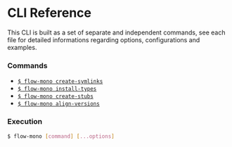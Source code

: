 # CLI Reference

This CLI is built as a set of separate and independent commands, see each file for detailed informations regarding options, configurations and examples.

### Commands

* [`$ flow-mono create-symlinks`](create-symlinks.md)
* [`$ flow-mono install-types`](install-types.md)
* [`$ flow-mono create-stubs`](create-stubs.md)
* [`$ flow-mono align-versions`](align-versions.md)

### Execution

```sh
$ flow-mono [command] [...options]
```
